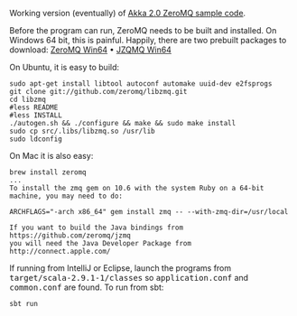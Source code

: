 Working version (eventually) of [Akka 2.0 ZeroMQ sample code](http://doc.akka.io/docs/akka/2.0/scala/zeromq.html).

Before the program can run, ZeroMQ needs to be built and installed. On Windows 64 bit, this is painful.
Happily, there are two prebuilt packages to download:
[ZeroMQ Win64](http://miru.hk/archive/ZeroMQ-2.1.10-win64.exe) &bull;
[JZQMQ Win64](http://miru.hk/archive/JZMQ-2.1.10-win64.exe)

On Ubuntu, it is easy to build:

````
sudo apt-get install libtool autoconf automake uuid-dev e2fsprogs
git clone git://github.com/zeromq/libzmq.git
cd libzmq
#less README
#less INSTALL
./autogen.sh && ./configure && make && sudo make install
sudo cp src/.libs/libzmq.so /usr/lib
sudo ldconfig
````

On Mac it is also easy:

````
brew install zeromq
...
To install the zmq gem on 10.6 with the system Ruby on a 64-bit machine, you may need to do:

ARCHFLAGS="-arch x86_64" gem install zmq -- --with-zmq-dir=/usr/local

If you want to build the Java bindings from https://github.com/zeromq/jzmq
you will need the Java Developer Package from http://connect.apple.com/
````

If running from IntelliJ or Eclipse, launch the programs from <tt>target/scala-2.9.1-1/classes</tt> so <tt>application.conf</tt> and <tt>common.conf</tt> are found.
To run from sbt:

````
sbt run
````
